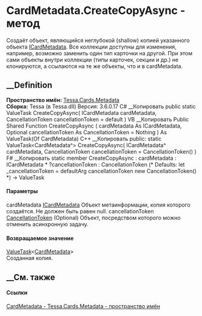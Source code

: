# CardMetadata.CreateCopyAsync - метод
Создаёт объект, являющийся неглубокой (shallow) копией указанного объекта
[ICardMetadata](T_Tessa_Cards_ICardMetadata.htm). Все коллекции доступны для
изменения, например, возможно заменить один тип карточки на другой.
При этом сами объекты внутри коллекции (типы карточек, секции и др.) не
клонируются, а ссылаются на те же объекты, что и в cardMetadata.
##  __Definition
 **Пространство имён:** [Tessa.Cards.Metadata](N_Tessa_Cards_Metadata.htm)  
 **Сборка:** Tessa (в Tessa.dll) Версия: 3.6.0.17
C# __Копировать
     public static ValueTask<CardMetadata> CreateCopyAsync(
    	ICardMetadata cardMetadata,
    	CancellationToken cancellationToken = default
    )
VB __Копировать
     Public Shared Function CreateCopyAsync ( 
    	cardMetadata As ICardMetadata,
    	Optional cancellationToken As CancellationToken = Nothing
    ) As ValueTask(Of CardMetadata)
C++ __Копировать
     public:
    static ValueTask<CardMetadata^> CreateCopyAsync(
    	ICardMetadata^ cardMetadata, 
    	CancellationToken cancellationToken = CancellationToken()
    )
F# __Копировать
     static member CreateCopyAsync : 
            cardMetadata : ICardMetadata * 
            ?cancellationToken : CancellationToken 
    (* Defaults:
            let _cancellationToken = defaultArg cancellationToken new CancellationToken()
    *)
    -> ValueTask<CardMetadata> 
#### Параметры
cardMetadata [ICardMetadata](T_Tessa_Cards_ICardMetadata.htm)
    Объект метаинформации, копия которого создаётся. Не должен быть равен null.
cancellationToken
[CancellationToken](https://learn.microsoft.com/dotnet/api/system.threading.cancellationtoken)
(Optional)
    Объект, посредством которого можно отменить асинхронную задачу.
#### Возвращаемое значение
[ValueTask](https://learn.microsoft.com/dotnet/api/system.threading.tasks.valuetask-1)<[CardMetadata](T_Tessa_Cards_Metadata_CardMetadata.htm)>  
Созданная копия.
##  __См. также
#### Ссылки
[CardMetadata - ](T_Tessa_Cards_Metadata_CardMetadata.htm)
[Tessa.Cards.Metadata - пространство имён](N_Tessa_Cards_Metadata.htm)
